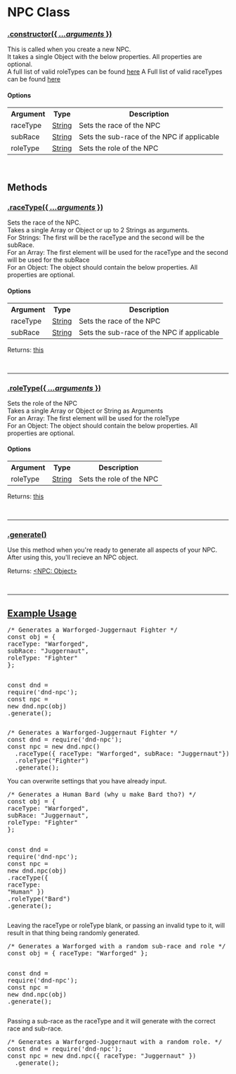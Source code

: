 <script>const page = "class"</script>
<h1 class="title"><b>NPC Class</b></h1>
<h3><a class="method" name="constructor" href="#constructor"><b>.constructor(<span class="args">{ <i>...arguments</i> }</span>)</b></a></h3>
<div class="embed">
	<p class="description">This is called when you create a new NPC.<br>
	It takes a single Object with the below properties. All properties are optional.<br>
	A full list of valid roleTypes can be found <a href="{{ site.baseurl }}/class/npc/roleTypes">here</a>
	A Full list of valid raceTypes can be found <a href="{{ site.baseurl }}/class/npc/raceTypes">here</a></p>
	<h4><b>Options</b></h4>
	<table>
	<tr>
		<th>Argument</th>
		<th>Type</th>
		<th>Description</th>
	</tr><tr>
		<td>raceType</td>
		<td><a href="https://developer.mozilla.org/en-US/docs/Web/JavaScript/Reference/Global_Objects/String">String</a></td>
		<td>Sets the race of the NPC</td>
	</tr><tr>
		<td>subRace</td>
		<td><a href="https://developer.mozilla.org/en-US/docs/Web/JavaScript/Reference/Global_Objects/String">String</a></td>
		<td>Sets the sub-race of the NPC if applicable</td>
	</tr><tr>
		<td>roleType</td>
		<td><a href="https://developer.mozilla.org/en-US/docs/Web/JavaScript/Reference/Global_Objects/String">String</a></td>
		<td>Sets the role of the NPC</td>
	</tr>
	</table>
</div><br>
<h2><b>Methods</b></h2>
<h3><a class="method" name="raceType" href="#raceType"><b>.raceType(<span class="args">{ <i>...arguments</i> }</span>)</b></a></h3>
<div class="embed">
	<p class="description">Sets the race of the NPC.<br>
	Takes a single Array or Object or up to 2 Strings as arguments.<br>
	For Strings: The first will be the raceType and the second will be the subRace.<br>
	For an Array: The first element will be used for the raceType and the second will be used for the subRace<br>
	For an Object: The object should contain the below properties. All properties are optional.<br></p>
	<h4><b>Options</b></h4>
	<table>
	<tr>
		<th>Argument</th>
		<th>Type</th>
		<th>Description</th>
	</tr><tr>
		<td>raceType</td>
		<td><a href="https://developer.mozilla.org/en-US/docs/Web/JavaScript/Reference/Global_Objects/String">String</a></td>
		<td>Sets the race of the NPC</td>
	</tr><tr>
		<td>subRace</td>
		<td><a href="https://developer.mozilla.org/en-US/docs/Web/JavaScript/Reference/Global_Objects/String">String</a></td>
		<td>Sets the sub-race of the NPC if applicable<br></td>
	</tr>
	</table>
	<p>Returns: <a href="#top">this</a></p>
</div><br>
<hr>

<h3><a class="method" name="roleType" href="#roleType"><b>.roleType(<span class="args">{ <i>...arguments</i> }</span>)</b></a></h3>
<div class="embed">
	<p class="description">Sets the role of the NPC<br>
		Takes a single Array or Object or String as Arguments<br>
		For an Array: The first element will be used for the roleType<br>
		For an Object: The object should contain the below properties. All properties are optional.<br></p>
	<h4><b>Options</b></h4>
	<table>
	<tr>
		<th>Argument</th>
		<th>Type</th>
		<th>Description</th>
	</tr><tr>
		<td>roleType</td>
		<td><a href="https://developer.mozilla.org/en-US/docs/Web/JavaScript/Reference/Global_Objects/String">String</a></td>
		<td>Sets the role of the NPC</td>
	</tr>
	</table>
	<p>Returns: <a href="#top">this</a></p>
</div><br>
<hr>

<h3><a class="method" name="generate" href="#generate"><b>.generate()</b></a></h3>
<div class="embed">
	<p>Use this method when you're ready to generate all aspects of your NPC.<br>
		After using this, you'll recieve an NPC object.</p>
	<p>Returns: <a href="{{ site.baseurl }}/class/npc/object.html">&lt;NPC: Object&gt;</a></p>
</div><br>
<hr>

<h2><a class="method" name="examples" href="#examples"><b>Example Usage</b></a></h2>
<pre>
<span class="comment">/* Generates a Warforged-Juggernaut Fighter */</span>
<span class="keyword">const</span> obj = {
<span class="json">raceType</span><span class="require">:</span> <span class="string">"Warforged"</span>,
<span class="json">subRace</span><span class="require">:</span> <span class="string">"Juggernaut"</span>,
<span class="json">roleType</span><span class="require">:</span> <span class="string">"Fighter"</span>
};

<span class="keyword">const</span> dnd <span class="require">= require</span>(<span class="string">'dnd-npc'</span>);
<span class="keyword">const</span> npc <span class="require">=</span> <span class="keyword">new</span> dnd.<span class="json">npc</span>(obj)
  .<span class="function">generate</span>();
</pre>
<pre>
<span class="comment">/* Generates a Warforged-Juggernaut Fighter */</span>
<span class="keyword">const</span> dnd <span class="require">= require</span>(<span class="string">'dnd-npc'</span>);
<span class="keyword">const</span> npc <span class="require">=</span> <span class="keyword">new</span> dnd.<span class="json">npc</span>()
  .<span class="function">raceType</span>({ <span class="json">raceType</span><span class="require">:</span> <span class="string">"Warforged"</span>, <span class="json">subRace</span><span class="require">:</span> <span class="string">"Juggernaut"</span>})
  .<span class="function">roleType</span>(<span class="string">"Fighter"</span>)
  .<span class="function">generate</span>();
</pre>

<p>You can overwrite settings that you have already input.</p>
<pre>
<span class="comment">/* Generates a Human Bard (why u make Bard tho?) */</span>
<span class="keyword">const</span> obj = {
<span class="json">raceType</span><span class="require">:</span> <span class="string">"Warforged"</span>,
<span class="json">subRace</span><span class="require">:</span> <span class="string">"Juggernaut"</span>,
<span class="json">roleType</span><span class="require">:</span> <span class="string">"Fighter"</span>
};

<span class="keyword">const</span> dnd <span class="require">= require</span>(<span class="string">'dnd-npc'</span>);
<span class="keyword">const</span> npc <span class="require">=</span> <span class="keyword">new</span> dnd.<span class="json">npc</span>(obj)
  .<span class="function">raceType</span>({ <span class="json">raceType</span><span class="require">:</span> <span class="string">"Human"</span> })
  .<span class="function">roleType</span>(<span class="string">"Bard"</span>)
  .<span class="function">generate</span>();
</pre>
<p>Leaving the raceType or roleType blank, or passing an invalid type to it, will result in that thing being randomly generated.</p>
<pre>
<span class="comment">/* Generates a Warforged with a random sub-race and role */</span>
<span class="keyword">const</span> obj = { <span class="json">raceType</span><span class="require">:</span> <span class="string">"Warforged"</span> };

<span class="keyword">const</span> dnd <span class="require">= require</span>(<span class="string">'dnd-npc'</span>);
<span class="keyword">const</span> npc <span class="require">=</span> <span class="keyword">new</span> dnd.<span class="json">npc</span>(obj)
  .<span class="function">generate</span>();
</pre>
<p>Passing a sub-race as the raceType and it will generate with the correct race and sub-race.</p>
<pre>
<span class="comment">/* Generates a Warforged-Juggernaut with a random role. */</span>
<span class="keyword">const</span> dnd <span class="require">= require</span>(<span class="string">'dnd-npc'</span>);
<span class="keyword">const</span> npc <span class="require">=</span> <span class="keyword">new</span> dnd.<span class="json">npc</span>({ <span class="json">raceType</span><span class="require">:</span> <span class="string">"Juggernaut"</span> })
  .<span class="function">generate</span>();
</pre>
